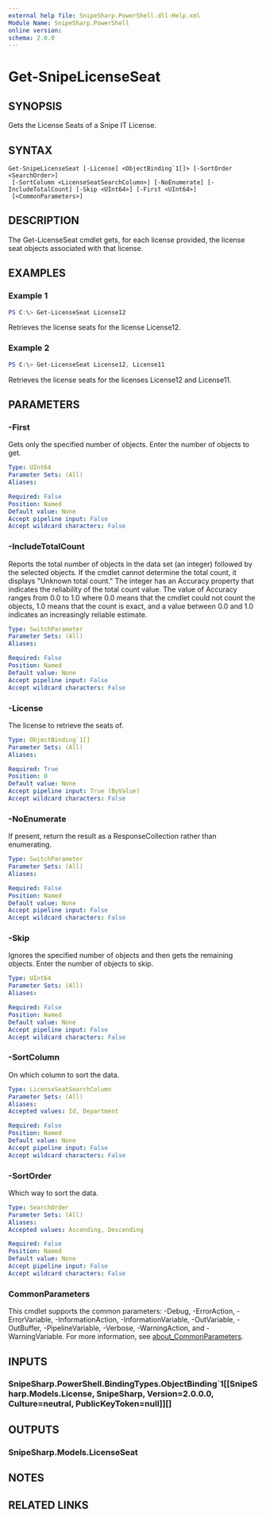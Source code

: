 ```yaml
---
external help file: SnipeSharp.PowerShell.dll-Help.xml
Module Name: SnipeSharp.PowerShell
online version:
schema: 2.0.0
---
```


# Get-SnipeLicenseSeat

## SYNOPSIS
Gets the License Seats of a Snipe IT License.

## SYNTAX

```
Get-SnipeLicenseSeat [-License] <ObjectBinding`1[]> [-SortOrder <SearchOrder>]
 [-SortColumn <LicenseSeatSearchColumn>] [-NoEnumerate] [-IncludeTotalCount] [-Skip <UInt64>] [-First <UInt64>]
 [<CommonParameters>]
```

## DESCRIPTION
The Get-LicenseSeat cmdlet gets, for each license provided, the license seat objects associated with that license.

## EXAMPLES

### Example 1
```powershell
PS C:\> Get-LicenseSeat License12
```

Retrieves the license seats for the license License12.

### Example 2
```powershell
PS C:\> Get-LicenseSeat License12, License11
```

Retrieves the license seats for the licenses License12 and License11.

## PARAMETERS

### -First
Gets only the specified number of objects. Enter the number of objects to get.

```yaml
Type: UInt64
Parameter Sets: (All)
Aliases:

Required: False
Position: Named
Default value: None
Accept pipeline input: False
Accept wildcard characters: False
```

### -IncludeTotalCount
Reports the total number of objects in the data set (an integer) followed by the selected objects. If the cmdlet cannot determine the total count, it displays "Unknown total count." The integer has an Accuracy property that indicates the reliability of the total count value. The value of Accuracy ranges from 0.0 to 1.0 where 0.0 means that the cmdlet could not count the objects, 1.0 means that the count is exact, and a value between 0.0 and 1.0 indicates an increasingly reliable estimate.

```yaml
Type: SwitchParameter
Parameter Sets: (All)
Aliases:

Required: False
Position: Named
Default value: None
Accept pipeline input: False
Accept wildcard characters: False
```

### -License
The license to retrieve the seats of.

```yaml
Type: ObjectBinding`1[]
Parameter Sets: (All)
Aliases:

Required: True
Position: 0
Default value: None
Accept pipeline input: True (ByValue)
Accept wildcard characters: False
```

### -NoEnumerate
If present, return the result as a ResponseCollection rather than enumerating.

```yaml
Type: SwitchParameter
Parameter Sets: (All)
Aliases:

Required: False
Position: Named
Default value: None
Accept pipeline input: False
Accept wildcard characters: False
```

### -Skip
Ignores the specified number of objects and then gets the remaining objects. Enter the number of objects to skip.

```yaml
Type: UInt64
Parameter Sets: (All)
Aliases:

Required: False
Position: Named
Default value: None
Accept pipeline input: False
Accept wildcard characters: False
```

### -SortColumn
On which column to sort the data.

```yaml
Type: LicenseSeatSearchColumn
Parameter Sets: (All)
Aliases:
Accepted values: Id, Department

Required: False
Position: Named
Default value: None
Accept pipeline input: False
Accept wildcard characters: False
```

### -SortOrder
Which way to sort the data.

```yaml
Type: SearchOrder
Parameter Sets: (All)
Aliases:
Accepted values: Ascending, Descending

Required: False
Position: Named
Default value: None
Accept pipeline input: False
Accept wildcard characters: False
```

### CommonParameters
This cmdlet supports the common parameters: -Debug, -ErrorAction, -ErrorVariable, -InformationAction, -InformationVariable, -OutVariable, -OutBuffer, -PipelineVariable, -Verbose, -WarningAction, and -WarningVariable. For more information, see [about_CommonParameters](http://go.microsoft.com/fwlink/?LinkID=113216).

## INPUTS

### SnipeSharp.PowerShell.BindingTypes.ObjectBinding`1[[SnipeSharp.Models.License, SnipeSharp, Version=2.0.0.0, Culture=neutral, PublicKeyToken=null]][]

## OUTPUTS

### SnipeSharp.Models.LicenseSeat

## NOTES

## RELATED LINKS
